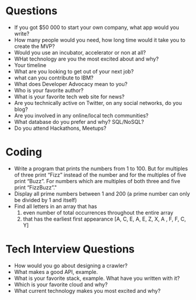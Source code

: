 # Questions
* If you got $50 000 to start your own company, what app would you write?
* How many people would you need, how long time would it take you to create the MVP?
* Would you use an incubator, accelerator or non at all? 
* WHat technology are you the most excited about and why?
* Your timeline 
* What are you looking to get out of your next job?
* what can you contribute to IBM?
* What does Developer Advocacy mean to you?
* Who is your favorite author?
* What is your favorite tech web site for news?
* Are you technically active on Twitter, on any social networks, do you blog?
* Are you involved in any online/local tech communities?
* What database do you prefer and why? SQL/NoSQL?
* Do you attend Hackathons, Meetups?

# Coding
* Write a program that prints the numbers from 1 to 100. But for multiples of three print “Fizz” instead of the number and for the multiples of five print “Buzz”. For numbers which are multiples of both three and five print “FizzBuzz”."
* Display all prime numbers between 1 and 200 (a prime number can only be divided by 1 and itself)
* Find all letters in an array that has 
  1. even number of total occurrences throughout the entire array
  2. that has the earliest first appearance
[A, C, E, A, E, Z, X, A , F, F, C, Y]

# Tech Interview Questions
* How would you go about designing a crawler?
* What makes a good API, example.
* What is your favorite stack, example. What have you written with it?
* Which is your favorite cloud and why?
* What current technology makes you most excited and why?
